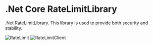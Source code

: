 # .Net Core RateLimitLibrary
.Net RateLimitLibrary. This library is used to provide both security and stability.


![RateLimit](https://user-images.githubusercontent.com/78691441/197292724-a0cdba7c-abfe-4279-9bb4-ee7ba8016484.png)
![RateLimitClient](https://user-images.githubusercontent.com/78691441/197292728-9fec0c7e-4d5f-4286-81c7-bd30e0b0647a.png)
